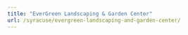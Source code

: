 ```yaml
---
title: "EverGreen Landscaping & Garden Center"
url: /syracuse/evergreen-landscaping-and-garden-center/
---
```


